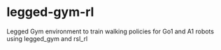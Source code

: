 # legged-gym-rl
Legged Gym environment to train walking policies for Go1 and A1 robots using legged_gym and rsl_rl
